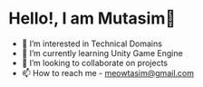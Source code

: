 # Hello!, I am Mutasim👋
- 👀 I’m interested in Technical Domains
- 🌱 I’m currently learning Unity Game Engine
- 💞️ I’m looking to collaborate on projects
- 📫 How to reach me -  meowtasim@gmail.com

<!---
meowtasim/meowtasim is a ✨ special ✨ repository because its `README.md` (this file) appears on your GitHub profile.
You can click the Preview link to take a look at your changes.
--->
